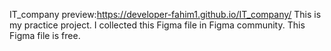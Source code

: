 IT_company
preview:https://developer-fahim1.github.io/IT_company/
This is my practice project. I collected this Figma file in Figma community. This Figma file is free. 
